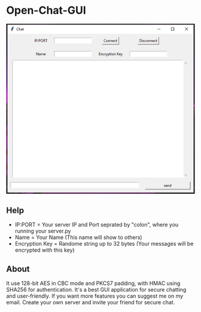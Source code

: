 # Open-Chat-GUI
<p align="center">
  <img src="https://github.com/MayankFawkes/Open-Chat/raw/master/header.png">
</p>

## Help
* IP:PORT = Your server IP and Port seprated by "colon", where you running your server.py
* Name = Your Name (This name will show to others)
* Encryption Key = Randome string up to 32 bytes (Your messages will be encrypted with this key)

## About
It use 128-bit AES in CBC mode and PKCS7 padding, with HMAC using SHA256 for authentication. It's a best GUI application for secure chatting and user-friendly. If you want more features you can suggest me on my email.
Create your own server and invite your friend for secure chat.
